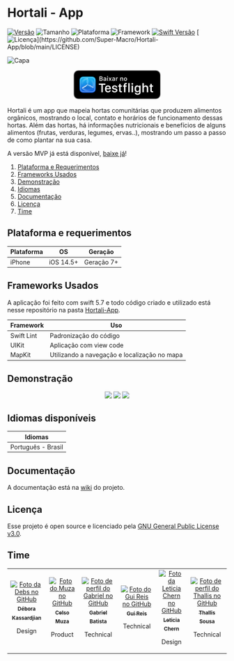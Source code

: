 # Hortali - App
[![Versão](https://img.shields.io/badge/versão-1.0-3-orange)](https://github.com/Super-Macro/Hortali-App/releases/tag/mvp-01-3)
![Tamanho](https://img.shields.io/badge/tamanho-1.5%20MB-blue)
![Plataforma](https://img.shields.io/badge/plataforma-IOS-lightgrey?logo=ios)
![Framework](https://img.shields.io/badge/framework-UIKit-red?logo=uikit)
[![Swift Versão](https://img.shields.io/badge/swift-v5.7+-blue?logo=swift)](https://swift.org/download/#releases)
[![Licença](https://img.shields.io/badge/licença-GNU%20v3.0-brightgreen?)](https://github.com/Super-Macro/Hortali-App/blob/main/LICENSE)

![Capa](https://github.com/Super-Macro/Hortali-App/blob/main/Files/Images/Git-Capa.png)

<p align="center">
    <a href="https://testflight.apple.com/join/2WlMRoRZ">
        <img src="https://github.com/Gui25Reis/Gui25Reis/blob/main/images/Testflight-Pt.png"/>
    </a>
</p>

Hortali é um app que mapeia hortas comunitárias que produzem alimentos orgânicos, mostrando o local, contato e horários de funcionamento dessas hortas. Além das hortas, há informações nutricionais e benefícios de alguns alimentos (frutas, verduras, legumes, ervas..), mostrando um passo a passo de como plantar na sua casa.

A versão MVP já está disponível, [baixe já](https://github.com/Gui25Reis/Gui25Reis/blob/main/images/Testflight-Pt.png)!

1. [Plataforma e Requerimentos](#plataforma-e-requerimentos)
2. [Frameworks Usados](#frameworks-usados)
3. [Demonstração](#demonstração)
4. [Idiomas](#idiomas-disponíveis)
5. [Documentação](#documentação)
6. [Licença](#licença)
7. [Time](#time)


## Plataforma e requerimentos
| **Plataforma** |   **OS**    | **Geração** |
|----------------|:-----------:|:-----------:|
iPhone           | iOS 14.5+   | Geração 7+


## Frameworks Usados
A aplicação foi feito com swift 5.7 e todo código criado e utilizado está nesse repositório na pasta [Hortali-App](https://github.com/Super-Macro/Hortali-App/tree/main/Hortali-App).


| **Framework** |   **Uso**  
|---------------|-----------
| Swift Lint    | Padronização do código
| UIKit         | Aplicação com view code
| MapKit        | Utilizando a navegação e localização no mapa


## Demonstração
<p align="center">
    <img width=32% src="https://github.com/Super-Macro/Hortali-App/blob/main/Files/Images/tela_01.png"/>
    <img width=32% src="https://github.com/Super-Macro/Hortali-App/blob/main/Files/Images/tela_02.png"/>
    <img width=32% src="https://github.com/Super-Macro/Hortali-App/blob/main/Files/Images/tela_03.png"/>
</p>


## Idiomas disponíveis
|     **Idiomas**     |
|---------------------|
| Português - Brasil  |


## Documentação
A documentação está na [wiki](https://github.com/Super-Macro/Hortali-App/wiki) do projeto.


## Licença
Esse projeto é open source e licenciado pela [GNU General Public License v3.0](https://github.com/Super-Macro/Hortali-App/blob/main/LICENSE).


## Time
<table>
    <tr>
        <td align="center">
           <a href="https://github.com/DeboraKass">
                <img src="https://avatars.githubusercontent.com/u/83611317?v=4 " width="100px;" alt="Foto da Debs no GitHub"/><br>
                <sub>
                    <b>Débora Kassardjian</b>
                </sub>
            </a>
	        <p> Design </p>
        </td>
        </td>
		    <td align="center">
            <a href="https://github.com/celsomuza">
                <img src="https://avatars.githubusercontent.com/u/83611465" width="100px;" alt="Foto do Muza no GitHub"/><br>
                <sub>
                    <b>Celso Muza</b>
                </sub>
            </a>
		    <p> Product </p>
        </td>
        <td align="center">
         <a href="https://github.com/batistagc">
                <img src="https://avatars.githubusercontent.com/u/51222064?v=4" width="100" alt="Foto de perfil do Gabriel no GitHub"/><br>
                <sub>
                    <b>Gabriel Batista</b>
                </sub>
            </a>
            <p> Technical </p>
        </td>
        <td align="center">
       <a href="https://github.com/Gui25Reis">
                <img src="https://avatars1.githubusercontent.com/u/48360732" width="100px;" alt="Foto do Gui Reis no GitHub"/><br>
                <sub>
                    <b>Gui Reis</b>
                </sub>
            </a>
		 <p> Technical </p>
        </td>
        <td align="center">
            <a href="https://github.com/Letchern">
                <img src="https://avatars.githubusercontent.com/u/82522847" width="100px;" alt="Foto da Leticia Chern no GitHub"/><br>
                <sub>
                    <b>Leticia Chern</b>
                </sub>
            </a>
		    <p> Design </p>
        </td>
        <td align="center">
        <a href="https://github.com/thallissousa">
                <img src="https://avatars.githubusercontent.com/u/77726310?v=4" width="100" alt="Foto de perfil do Thallis no GitHub"/><br>
                <sub>
                    <b>Thallis Sousa</b>
                </sub>
            </a>
		    <p> Technical </p>
        </td>
    </tr>
</table>
